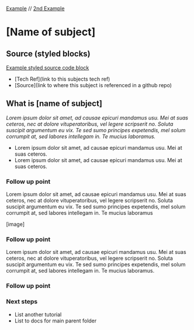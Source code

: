 [Example](https://eightshift.com/docs/basics/autowiring/) //
[2nd Example](https://eightshift.com/docs/basics/manifest)

# [Name of subject]

## Source (styled blocks)

[Example styled source code block](https://eightshift.com/docs/basics/autowiring/)
- [Tech Ref](link to this subjects tech ref)
- [Source](link to where this subject is referenced in a github repo)

## What is [name of subject]

*Lorem ipsum dolor sit amet, ad causae epicuri mandamus usu. Mei at suas ceteros, nec at dolore vituperatoribus, vel legere scripserit no. Soluta suscipit argumentum eu vix. Te sed sumo principes expetendis, mel solum corrumpit at, sed labores intellegam in. Te mucius laboramus.*

- Lorem ipsum dolor sit amet, ad causae epicuri mandamus usu. Mei at suas ceteros.
- Lorem ipsum dolor sit amet, ad causae epicuri mandamus usu. Mei at suas ceteros.

### Follow up point

Lorem ipsum dolor sit amet, ad causae epicuri mandamus usu. Mei at suas ceteros, nec at dolore vituperatoribus, vel legere scripserit no. Soluta suscipit argumentum eu vix. Te sed sumo principes expetendis, mel solum corrumpit at, sed labores intellegam in. Te mucius laboramus

[image]

### Follow up point

Lorem ipsum dolor sit amet, ad causae epicuri mandamus usu. Mei at suas ceteros, nec at dolore vituperatoribus, vel legere scripserit no. Soluta suscipit argumentum eu vix. Te sed sumo principes expetendis, mel solum corrumpit at, sed labores intellegam in. Te mucius laboramus.

### Follow up point

### Next steps
- List another tutorial
- List to docs for main parent folder